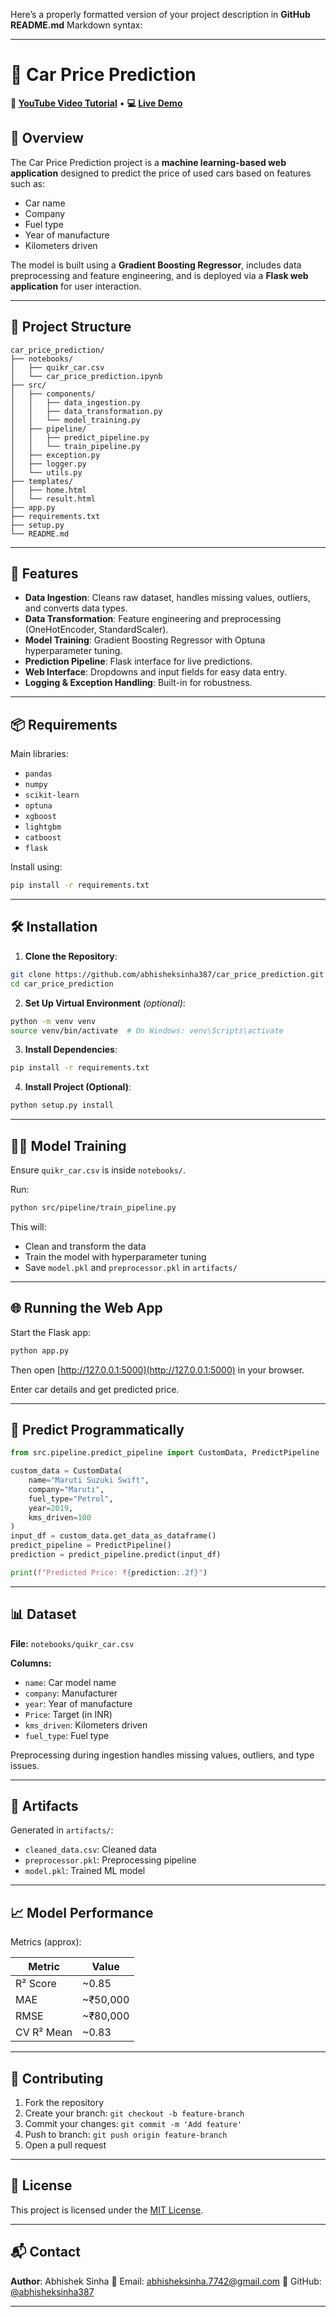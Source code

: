 Here’s a properly formatted version of your project description in **GitHub README.md** Markdown syntax:

---

# 🚗 Car Price Prediction

**🎥 [YouTube Video Tutorial](#)** • **💻 [Live Demo](#)**

## 🧠 Overview

The Car Price Prediction project is a **machine learning-based web application** designed to predict the price of used cars based on features such as:

* Car name
* Company
* Fuel type
* Year of manufacture
* Kilometers driven

The model is built using a **Gradient Boosting Regressor**, includes data preprocessing and feature engineering, and is deployed via a **Flask web application** for user interaction.

---

## 📁 Project Structure

```
car_price_prediction/
├── notebooks/
│   ├── quikr_car.csv
│   └── car_price_prediction.ipynb
├── src/
│   ├── components/
│   │   ├── data_ingestion.py
│   │   ├── data_transformation.py
│   │   └── model_training.py
│   ├── pipeline/
│   │   ├── predict_pipeline.py
│   │   └── train_pipeline.py
│   ├── exception.py
│   ├── logger.py
│   └── utils.py
├── templates/
│   ├── home.html
│   └── result.html
├── app.py
├── requirements.txt
├── setup.py
└── README.md
```

---

## 🚀 Features

* **Data Ingestion**: Cleans raw dataset, handles missing values, outliers, and converts data types.
* **Data Transformation**: Feature engineering and preprocessing (OneHotEncoder, StandardScaler).
* **Model Training**: Gradient Boosting Regressor with Optuna hyperparameter tuning.
* **Prediction Pipeline**: Flask interface for live predictions.
* **Web Interface**: Dropdowns and input fields for easy data entry.
* **Logging & Exception Handling**: Built-in for robustness.

---

## 📦 Requirements

Main libraries:

* `pandas`
* `numpy`
* `scikit-learn`
* `optuna`
* `xgboost`
* `lightgbm`
* `catboost`
* `flask`

Install using:

```bash
pip install -r requirements.txt
```

---

## 🛠️ Installation

1. **Clone the Repository**:

```bash
git clone https://github.com/abhisheksinha387/car_price_prediction.git
cd car_price_prediction
```

2. **Set Up Virtual Environment** *(optional)*:

```bash
python -m venv venv
source venv/bin/activate  # On Windows: venv\Scripts\activate
```

3. **Install Dependencies**:

```bash
pip install -r requirements.txt
```

4. **Install Project (Optional)**:

```bash
python setup.py install
```

---

## 🏋️‍♂️ Model Training

Ensure `quikr_car.csv` is inside `notebooks/`.

Run:

```bash
python src/pipeline/train_pipeline.py
```

This will:

* Clean and transform the data
* Train the model with hyperparameter tuning
* Save `model.pkl` and `preprocessor.pkl` in `artifacts/`

---

## 🌐 Running the Web App

Start the Flask app:

```bash
python app.py
```

Then open [http://127.0.0.1:5000](http://127.0.0.1:5000) in your browser.

Enter car details and get predicted price.

---

## 🧪 Predict Programmatically

```python
from src.pipeline.predict_pipeline import CustomData, PredictPipeline

custom_data = CustomData(
    name="Maruti Suzuki Swift",
    company="Maruti",
    fuel_type="Petrol",
    year=2019,
    kms_driven=100
)
input_df = custom_data.get_data_as_dataframe()
predict_pipeline = PredictPipeline()
prediction = predict_pipeline.predict(input_df)

print(f"Predicted Price: ₹{prediction:.2f}")
```

---

## 📊 Dataset

**File:** `notebooks/quikr_car.csv`

**Columns:**

* `name`: Car model name
* `company`: Manufacturer
* `year`: Year of manufacture
* `Price`: Target (in INR)
* `kms_driven`: Kilometers driven
* `fuel_type`: Fuel type

Preprocessing during ingestion handles missing values, outliers, and type issues.

---

## 📂 Artifacts

Generated in `artifacts/`:

* `cleaned_data.csv`: Cleaned data
* `preprocessor.pkl`: Preprocessing pipeline
* `model.pkl`: Trained ML model

---

## 📈 Model Performance

Metrics (approx):

| Metric     | Value     |
| ---------- | --------- |
| R² Score   | \~0.85    |
| MAE        | \~₹50,000 |
| RMSE       | \~₹80,000 |
| CV R² Mean | \~0.83    |

---

## 🤝 Contributing

1. Fork the repository
2. Create your branch: `git checkout -b feature-branch`
3. Commit your changes: `git commit -m 'Add feature'`
4. Push to branch: `git push origin feature-branch`
5. Open a pull request

---

## 📄 License

This project is licensed under the [MIT License](LICENSE).

---

## 📬 Contact

**Author**: Abhishek Sinha
📧 Email: [abhisheksinha.7742@gmail.com](mailto:abhisheksinha.7742@gmail.com)
🐙 GitHub: [@abhisheksinha387](https://github.com/abhisheksinha387)

---

